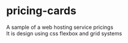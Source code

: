 # pricing-cards
A sample of a web hosting service pricings
<br>
It is design using css flexbox and grid systems
